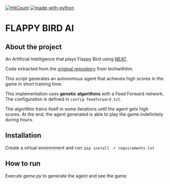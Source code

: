 [![HitCount](http://hits.dwyl.com/davidmingueza98/flappy-bird-AI.svg)](http://hits.dwyl.com/davidmingueza98/flappy-bird-AI)
[![made-with-python](https://img.shields.io/badge/Made%20with-Python-1f425f.svg)](https://www.python.org/)

# FLAPPY BIRD AI

## About the project

An Artificial Intelligence that plays Flappy Bird using [NEAT](https://neat-python.readthedocs.io/en/latest/).

Code extracted from the [original repository](https://github.com/techwithtim/NEAT-Flappy-Bird) from techwithtim.

This script generates an autonomous agent that achieves high scores in the game in short training time.

This implementation uses **genetic algorithms** with a Feed Forward network. The configuration is defined in `config-feedforward.txt`.

The algorithm trains itself in some iterations until the agent gets high scores. At the end, the agent generated is able to play the game indefinitely during hours.

## Installation

Create a virtual environment and run: `pip install -r requirements.txt`

## How to run

Execute *game.py* to generate the agent and see the game.
